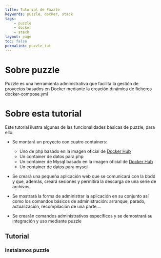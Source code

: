 ```yaml
---
title: Tutorial de Puzzle
keywords: puzzle, docker, stack
tags:
    - puzzle
    - docker
    - stack
layout: page
toc: false
permalink: puzzle_tut
---
```


# Sobre puzzle

Puzzle es una herramienta administrativa que facilita la gestión de proyectos basados en Docker mediante la creación dinámica de ficheros docker-compose.yml

# Sobre esta tutorial

Este tutorial ilustra algunas de las funcionalidades básicas de puzzle, para ello:

* Se montará un proyecto con cuatro containers:
    * Uno de php basado en la imagen oficial de [Docker Hub](https://hub.docker.com/_/php/)
    * Un container de datos para php
    * Un container de Mysql basado en la imagen oficial de [Docker Hub](https://hub.docker.com/_/mysql/)
    * Un container de datos para mysql
* Se creará una pequeña aplicación web que se comunicará con la bbdd y que, además, creará sesiones y permitirá la descarga de una serie de archivos. 

* Se mostrará la forma de administrar la aplicación en su conjunto así como los comandos básicos de administración: arranque, parado, actualización, recompilación de una parte....

* Se crearán comandos administrativos específicos y se demostrará su integración y uso mediante puzzle

## Tutorial

### Instalamos puzzle


### 
